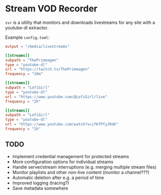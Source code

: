 # Stream VOD Recorder

`svr` is a utility that monitors and downloads livestreams for any site with a youtube-dl extractor.

Example `config.toml`:
```toml
output = "/media/livestreams"

[[streams]]
subpath = "ThePrimeagen"
type = "youtube-dl"
url = "https://twitch.tv/ThePrimeagen"
frequency = "10m"

[[streams]]
subpath = "LofiGirl"
type = "youtube-dl"
url = "https://www.youtube.com/@LofiGirl/live"
frequency = "2h"

[[streams]]
subpath = "LofiGirl"
type = "youtube-dl"
url = "https://www.youtube.com/watch?v=jfKfPfyJRdk"
frequency = "2h"
```

## TODO
- Implement credential management for protected streams
- More configuration options for individual streams
- Handle server/stream interruptions (e.g. merging multiple stream files)
- Monitor playlists and other non-live content (monitor a channel???)
- Automatic deletion after e.g. a period of time
- Improved logging (tracing?)
- Save metadata somewhere
